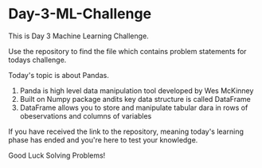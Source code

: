 # Day-3-ML-Challenge

This is Day 3 Machine Learning Challenge.

Use the repository to find the file which contains problem statements for todays challenge.

Today's topic is about Pandas.
1. Panda is high level data manipulation tool developed by Wes McKinney
2. Built on Numpy package andits key data structure is called DataFrame
3. DataFrame allows you to store and manipulate tabular dara in rows of obeservations and columns of variables

If you have received the link to the repository, meaning today's learning phase has ended and you're here to test your knowledge.

Good Luck Solving Problems!
